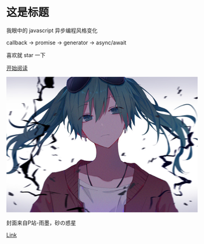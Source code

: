 # 这是标题

我眼中的 javascript 异步编程风格变化

callback -> promise -> generator -> async/await

喜欢就 star 一下

[开始阅读](前言.md)

![begin](media/begin.jpg)

封面来自P站-雨墨，砂の惑星

[Link](https://www.pixiv.net/member_illust.php?mode=medium&illust_id=65841814)